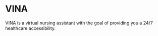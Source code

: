# VINA
VINA is a virtual nursing assistant with the goal of providing you a 24/7 healthcare accessibility. 
